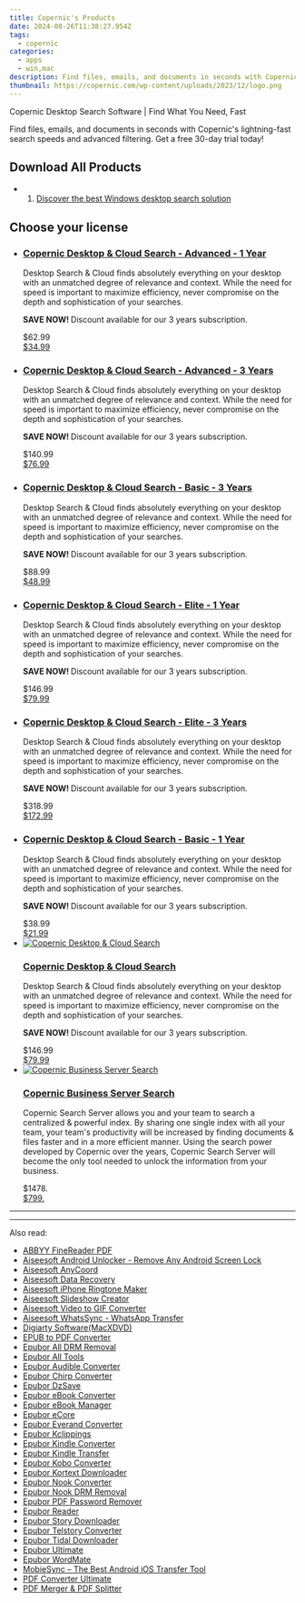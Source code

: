 ```yaml
---
title: Copernic's Products
date: 2024-08-26T11:38:27.954Z
tags: 
  - copernic
categories: 
  - apps
  - win,mac
description: Find files, emails, and documents in seconds with Copernic&#039;s lightning-fast search speeds and advanced filtering. Get a free 30-day trial today!
thumbnail: https://copernic.com/wp-content/uploads/2023/12/logo.png
---
```


Copernic Desktop Search Software | Find What You Need, Fast

Find files, emails, and documents in seconds with Copernic&#039;s lightning-fast search speeds and advanced filtering. Get a free 30-day trial today!

<!--__INIT__BEGIN__TAG__PRODUCTS__LIST__-->

## Download All Products

- 1. [Discover the best Windows desktop search solution](https://tools.techidaily.com/copernic/download/)<!--__INIT__END__TAG__PRODUCTS__LIST__-->

<!--__INIT__BEGIN__TAG__FEED_PRODUCTS__LIST__-->
## Choose your license

<div class="home-content-container">
  <ul class="home-article-list">
    <li class="home-article-item flex flex-row feedProduct">
      <div class="basis-1/3 lg:basis-1/4 xl:basis-1/5 relative flex justify-center items-center overflow-hidden">
              </div>
      <div class="flex flex-col gap-5 px-7 pb-7 basis-2/3 lg:basis-3/4 xl:basis-4/5  pt-5">
        <h3 class="home-article-title"><a href="https://shop.copernic.com/order/cart.php?PRODS=41033091&amp;QTY=1&amp;AFFILIATE=108875">Copernic Desktop &amp; Cloud Search - Advanced - 1 Year</a></h3>
        <div class="home-article-content markdown-body">
                  <html><head></head><body><p>Desktop Search &amp; Cloud finds absolutely everything on your desktop with an unmatched degree of relevance and context. While the need for speed is important to maximize efficiency, never compromise on the depth and sophistication of your searches.</p>

<p><strong>SAVE NOW! </strong>Discount&nbsp;available for our 3 years subscription.</p></body></html>                </div>
        <div class="flex flex-row feedProduct-Price">
          <div class="feedProduct-Price--Old">
            <span class="feedProduct-Price--Currency">$</span>62<span class="feedProduct-Price--Cents">.99</span>
          </div>
          <div class="">
            <a href="https://shop.copernic.com/order/cart.php?PRODS=41033091&amp;QTY=1&amp;AFFILIATE=108875">
            <span class="feedProduct-Price--Currency">$</span>34<span class="feedProduct-Price--Cents">.99</span>
            </a>
          </div>
        </div>
      </div>
    </li>
    <li class="home-article-item flex flex-row feedProduct">
      <div class="basis-1/3 lg:basis-1/4 xl:basis-1/5 relative flex justify-center items-center overflow-hidden">
              </div>
      <div class="flex flex-col gap-5 px-7 pb-7 basis-2/3 lg:basis-3/4 xl:basis-4/5  pt-5">
        <h3 class="home-article-title"><a href="https://shop.copernic.com/order/cart.php?PRODS=41033095&amp;QTY=1&amp;AFFILIATE=108875">Copernic Desktop &amp; Cloud Search - Advanced - 3 Years</a></h3>
        <div class="home-article-content markdown-body">
                  <html><head></head><body><p>Desktop Search &amp; Cloud finds absolutely everything on your desktop with an unmatched degree of relevance and context. While the need for speed is important to maximize efficiency, never compromise on the depth and sophistication of your searches.</p>

<p><strong>SAVE NOW! </strong>Discount&nbsp;available for our 3 years subscription.</p></body></html>                </div>
        <div class="flex flex-row feedProduct-Price">
          <div class="feedProduct-Price--Old">
            <span class="feedProduct-Price--Currency">$</span>140<span class="feedProduct-Price--Cents">.99</span>
          </div>
          <div class="">
            <a href="https://shop.copernic.com/order/cart.php?PRODS=41033095&amp;QTY=1&amp;AFFILIATE=108875">
            <span class="feedProduct-Price--Currency">$</span>76<span class="feedProduct-Price--Cents">.99</span>
            </a>
          </div>
        </div>
      </div>
    </li>
    <li class="home-article-item flex flex-row feedProduct">
      <div class="basis-1/3 lg:basis-1/4 xl:basis-1/5 relative flex justify-center items-center overflow-hidden">
              </div>
      <div class="flex flex-col gap-5 px-7 pb-7 basis-2/3 lg:basis-3/4 xl:basis-4/5  pt-5">
        <h3 class="home-article-title"><a href="https://shop.copernic.com/order/cart.php?PRODS=41033073&amp;QTY=1&amp;AFFILIATE=108875">Copernic Desktop &amp; Cloud Search - Basic - 3 Years</a></h3>
        <div class="home-article-content markdown-body">
                  <html><head></head><body><p>Desktop Search &amp; Cloud finds absolutely everything on your desktop with an unmatched degree of relevance and context. While the need for speed is important to maximize efficiency, never compromise on the depth and sophistication of your searches.</p>

<p><strong>SAVE NOW! </strong>Discount&nbsp;available for our 3 years subscription.</p></body></html>                </div>
        <div class="flex flex-row feedProduct-Price">
          <div class="feedProduct-Price--Old">
            <span class="feedProduct-Price--Currency">$</span>88<span class="feedProduct-Price--Cents">.99</span>
          </div>
          <div class="">
            <a href="https://shop.copernic.com/order/cart.php?PRODS=41033073&amp;QTY=1&amp;AFFILIATE=108875">
            <span class="feedProduct-Price--Currency">$</span>48<span class="feedProduct-Price--Cents">.99</span>
            </a>
          </div>
        </div>
      </div>
    </li>
    <li class="home-article-item flex flex-row feedProduct">
      <div class="basis-1/3 lg:basis-1/4 xl:basis-1/5 relative flex justify-center items-center overflow-hidden">
              </div>
      <div class="flex flex-col gap-5 px-7 pb-7 basis-2/3 lg:basis-3/4 xl:basis-4/5  pt-5">
        <h3 class="home-article-title"><a href="https://shop.copernic.com/order/cart.php?PRODS=41033101&amp;QTY=1&amp;AFFILIATE=108875">Copernic Desktop &amp; Cloud Search - Elite - 1 Year</a></h3>
        <div class="home-article-content markdown-body">
                  <html><head></head><body><p>Desktop Search &amp; Cloud finds absolutely everything on your desktop with an unmatched degree of relevance and context. While the need for speed is important to maximize efficiency, never compromise on the depth and sophistication of your searches.</p>

<p><strong>SAVE NOW! </strong>Discount&nbsp;available for our 3 years subscription.</p></body></html>                </div>
        <div class="flex flex-row feedProduct-Price">
          <div class="feedProduct-Price--Old">
            <span class="feedProduct-Price--Currency">$</span>146<span class="feedProduct-Price--Cents">.99</span>
          </div>
          <div class="">
            <a href="https://shop.copernic.com/order/cart.php?PRODS=41033101&amp;QTY=1&amp;AFFILIATE=108875">
            <span class="feedProduct-Price--Currency">$</span>79<span class="feedProduct-Price--Cents">.99</span>
            </a>
          </div>
        </div>
      </div>
    </li>
    <li class="home-article-item flex flex-row feedProduct">
      <div class="basis-1/3 lg:basis-1/4 xl:basis-1/5 relative flex justify-center items-center overflow-hidden">
              </div>
      <div class="flex flex-col gap-5 px-7 pb-7 basis-2/3 lg:basis-3/4 xl:basis-4/5  pt-5">
        <h3 class="home-article-title"><a href="https://shop.copernic.com/order/cart.php?PRODS=41033112&amp;QTY=1&amp;AFFILIATE=108875">Copernic Desktop &amp; Cloud Search - Elite - 3 Years</a></h3>
        <div class="home-article-content markdown-body">
                  <html><head></head><body><p>Desktop Search &amp; Cloud finds absolutely everything on your desktop with an unmatched degree of relevance and context. While the need for speed is important to maximize efficiency, never compromise on the depth and sophistication of your searches.</p>

<p><strong>SAVE NOW! </strong>Discount&nbsp;available for our 3 years subscription.</p></body></html>                </div>
        <div class="flex flex-row feedProduct-Price">
          <div class="feedProduct-Price--Old">
            <span class="feedProduct-Price--Currency">$</span>318<span class="feedProduct-Price--Cents">.99</span>
          </div>
          <div class="">
            <a href="https://shop.copernic.com/order/cart.php?PRODS=41033112&amp;QTY=1&amp;AFFILIATE=108875">
            <span class="feedProduct-Price--Currency">$</span>172<span class="feedProduct-Price--Cents">.99</span>
            </a>
          </div>
        </div>
      </div>
    </li>
    <li class="home-article-item flex flex-row feedProduct">
      <div class="basis-1/3 lg:basis-1/4 xl:basis-1/5 relative flex justify-center items-center overflow-hidden">
              </div>
      <div class="flex flex-col gap-5 px-7 pb-7 basis-2/3 lg:basis-3/4 xl:basis-4/5  pt-5">
        <h3 class="home-article-title"><a href="https://shop.copernic.com/order/cart.php?PRODS=41027763&amp;QTY=1&amp;AFFILIATE=108875">Copernic Desktop &amp; Cloud Search - Basic - 1 Year</a></h3>
        <div class="home-article-content markdown-body">
                  <html><head></head><body><p>Desktop Search &amp; Cloud finds absolutely everything on your desktop with an unmatched degree of relevance and context. While the need for speed is important to maximize efficiency, never compromise on the depth and sophistication of your searches.</p>

<p><strong>SAVE NOW! </strong>Discount&nbsp;available for our 3 years subscription.</p></body></html>                </div>
        <div class="flex flex-row feedProduct-Price">
          <div class="feedProduct-Price--Old">
            <span class="feedProduct-Price--Currency">$</span>38<span class="feedProduct-Price--Cents">.99</span>
          </div>
          <div class="">
            <a href="https://shop.copernic.com/order/cart.php?PRODS=41027763&amp;QTY=1&amp;AFFILIATE=108875">
            <span class="feedProduct-Price--Currency">$</span>21<span class="feedProduct-Price--Cents">.99</span>
            </a>
          </div>
        </div>
      </div>
    </li>
    <li class="home-article-item flex flex-row feedProduct">
      <div class="basis-1/3 lg:basis-1/4 xl:basis-1/5 relative flex justify-center items-center overflow-hidden">
                <a href="https://shop.copernic.com/order/cart.php?PRODS=39849321&amp;QTY=1&amp;AFFILIATE=108875" class="w-24 h-24 md:w-28 md:h-28 lg:w-32 lg:h-32 xl:w-42 xl:h-42 max-w-24 max-h-24 md:max-w-28 md:max-h-28 lg:max-w-32 lg:max-h-32 xl:max-w-42 xl:max-h-42 -pt-2">
          <img src="https://shop.copernic.com/images/merchant/8d30aa96e72440759f74bd2306c1fa3d/products/1_productivity_bundle.png" alt="Copernic Desktop &amp; Cloud Search" class="relative w-full h-full rounded-full object-cover dark:brightness-75 -mt-4 p-4">
        </a>
              </div>
      <div class="flex flex-col gap-5 px-7 pb-7 basis-2/3 lg:basis-3/4 xl:basis-4/5  pt-5">
        <h3 class="home-article-title"><a href="https://shop.copernic.com/order/cart.php?PRODS=39849321&amp;QTY=1&amp;AFFILIATE=108875">Copernic Desktop &amp; Cloud Search</a></h3>
        <div class="home-article-content markdown-body">
                  <html><head></head><body><p>Desktop Search &amp; Cloud finds absolutely everything on your desktop with an unmatched degree of relevance and context. While the need for speed is important to maximize efficiency, never compromise on the depth and sophistication of your searches.</p>

<p><strong>SAVE NOW! </strong>Discount&nbsp;available for our 3 years subscription.</p></body></html>                </div>
        <div class="flex flex-row feedProduct-Price">
          <div class="feedProduct-Price--Old">
            <span class="feedProduct-Price--Currency">$</span>146<span class="feedProduct-Price--Cents">.99</span>
          </div>
          <div class="">
            <a href="https://shop.copernic.com/order/cart.php?PRODS=39849321&amp;QTY=1&amp;AFFILIATE=108875">
            <span class="feedProduct-Price--Currency">$</span>79<span class="feedProduct-Price--Cents">.99</span>
            </a>
          </div>
        </div>
      </div>
    </li>
    <li class="home-article-item flex flex-row feedProduct">
      <div class="basis-1/3 lg:basis-1/4 xl:basis-1/5 relative flex justify-center items-center overflow-hidden">
                <a href="https://shop.copernic.com/order/cart.php?PRODS=34903323&amp;QTY=1&amp;AFFILIATE=108875" class="w-24 h-24 md:w-28 md:h-28 lg:w-32 lg:h-32 xl:w-42 xl:h-42 max-w-24 max-h-24 md:max-w-28 md:max-h-28 lg:max-w-32 lg:max-h-32 xl:max-w-42 xl:max-h-42 -pt-2">
          <img src="https://shop.copernic.com/images/merchant/8d30aa96e72440759f74bd2306c1fa3d/products/1_1_copy_copy_1_css_server_200x200.png" alt="Copernic Business Server Search" class="relative w-full h-full rounded-full object-cover dark:brightness-75 -mt-4 p-4">
        </a>
              </div>
      <div class="flex flex-col gap-5 px-7 pb-7 basis-2/3 lg:basis-3/4 xl:basis-4/5  pt-5">
        <h3 class="home-article-title"><a href="https://shop.copernic.com/order/cart.php?PRODS=34903323&amp;QTY=1&amp;AFFILIATE=108875">Copernic Business Server Search</a></h3>
        <div class="home-article-content markdown-body">
                  <html><head></head><body><p>Copernic Search Server allows you and your team to search a centralized &amp; powerful index. By sharing one single index with all your team, your team's productivity will be increased by finding documents &amp; files faster and in a more efficient manner. Using the search power developed by Copernic over the years, Copernic Search Server will become the only tool needed to unlock the information from your business.</p></body></html>                </div>
        <div class="flex flex-row feedProduct-Price">
          <div class="feedProduct-Price--Old">
            <span class="feedProduct-Price--Currency">$</span>1478<span class="feedProduct-Price--Cents">.</span>
          </div>
          <div class="">
            <a href="https://shop.copernic.com/order/cart.php?PRODS=34903323&amp;QTY=1&amp;AFFILIATE=108875">
            <span class="feedProduct-Price--Currency">$</span>799<span class="feedProduct-Price--Cents">.</span>
            </a>
          </div>
        </div>
      </div>
    </li>
  </ul>
</div>

<hr><!--__INIT__END__TAG__FEED_PRODUCTS__LIST__-->

<hr>

<span class="atpl-alsoreadstyle">Also read:</span>
<div><ul>
<li><a href="https://tools.techidaily.com/abbyy/products/"><u>ABBYY FineReader PDF</u></a></li>
<li><a href="https://tools.techidaily.com/aiseesoft/android-unlocker/"><u>Aiseesoft Android Unlocker - Remove Any Android Screen Lock</u></a></li>
<li><a href="https://tools.techidaily.com/aiseesoft/location-changer/"><u>Aiseesoft AnyCoord</u></a></li>
<li><a href="https://tools.techidaily.com/aiseesoft/data-recovery/"><u>Aiseesoft Data Recovery</u></a></li>
<li><a href="https://tools.techidaily.com/aiseesoft/iphone-ringtone-maker/"><u>Aiseesoft iPhone Ringtone Maker</u></a></li>
<li><a href="https://tools.techidaily.com/aiseesoft/slideshow-creator/"><u>Aiseesoft Slideshow Creator</u></a></li>
<li><a href="https://tools.techidaily.com/aiseesoft/video-to-gif/"><u>Aiseesoft Video to GIF Converter</u></a></li>
<li><a href="https://tools.techidaily.com/aiseesoft/whatsapp-transfer/"><u>Aiseesoft WhatsSync - WhatsApp Transfer</u></a></li>
<li><a href="https://tools.techidaily.com/macxdvd/products/"><u>Digiarty Software(MacXDVD)</u></a></li>
<li><a href="https://tools.techidaily.com/epubor/epub-to-pdf-converter/"><u>EPUB to PDF Converter</u></a></li>
<li><a href="https://tools.techidaily.com/epubor/drm-removal-tools/"><u>Epubor All DRM Removal</u></a></li>
<li><a href="https://tools.techidaily.com/epubor/products/"><u>Epubor All Tools</u></a></li>
<li><a href="https://tools.techidaily.com/epubor/audible-converter/"><u>Epubor Audible Converter</u></a></li>
<li><a href="https://tools.techidaily.com/epubor/chirp-converter/"><u>Epubor Chirp Converter</u></a></li>
<li><a href="https://tools.techidaily.com/epubor/dzsave/"><u>Epubor DzSave</u></a></li>
<li><a href="https://tools.techidaily.com/epubor/ebook-converter/"><u>Epubor eBook Converter</u></a></li>
<li><a href="https://tools.techidaily.com/epubor/ebook-manager/"><u>Epubor eBook Manager</u></a></li>
<li><a href="https://tools.techidaily.com/epubor/ecore/"><u>Epubor eCore</u></a></li>
<li><a href="https://tools.techidaily.com/epubor/everand-downloader/"><u>Epubor Everand Converter</u></a></li>
<li><a href="https://tools.techidaily.com/epubor/kclippings/"><u>Epubor Kclippings</u></a></li>
<li><a href="https://tools.techidaily.com/epubor/kindle-converter/"><u>Epubor Kindle Converter</u></a></li>
<li><a href="https://tools.techidaily.com/epubor/transfer/"><u>Epubor Kindle Transfer</u></a></li>
<li><a href="https://tools.techidaily.com/epubor/kobo-converter/"><u>Epubor Kobo Converter</u></a></li>
<li><a href="https://tools.techidaily.com/epubor/kortext-downloader/"><u>Epubor Kortext Downloader</u></a></li>
<li><a href="https://tools.techidaily.com/epubor/nook-converter/"><u>Epubor Nook Converter</u></a></li>
<li><a href="https://tools.techidaily.com/epubor/nook-drm-removal/"><u>Epubor Nook DRM Removal</u></a></li>
<li><a href="https://tools.techidaily.com/epubor/pdf-password-remover/"><u>Epubor PDF Password Remover</u></a></li>
<li><a href="https://tools.techidaily.com/epubor/reader/"><u>Epubor Reader</u></a></li>
<li><a href="https://tools.techidaily.com/epubor/story-downloader/"><u>Epubor Story Downloader</u></a></li>
<li><a href="https://tools.techidaily.com/epubor/telstory-converter/"><u>Epubor Telstory Converter</u></a></li>
<li><a href="https://tools.techidaily.com/epubor/tidal-downloader/"><u>Epubor Tidal Downloader</u></a></li>
<li><a href="https://tools.techidaily.com/epubor/ultimate/"><u>Epubor Ultimate</u></a></li>
<li><a href="https://tools.techidaily.com/epubor/ebook-editor/"><u>Epubor WordMate</u></a></li>
<li><a href="https://tools.techidaily.com/aiseesoft/mobiesync/"><u>MobieSync – The Best Android iOS Transfer Tool</u></a></li>
<li><a href="https://tools.techidaily.com/pdf-converter-ultimate/"><u>PDF Converter Ultimate</u></a></li>
<li><a href="https://tools.techidaily.com/epubor/pdf-splitter-merger/"><u>PDF Merger & PDF Splitter</u></a></li>
</ul></div>

<ins class="adsbygoogle"
      style="display:block"
      data-ad-client="ca-pub-7571918770474297"
      data-ad-slot="8358498916"
      data-ad-format="auto"
      data-full-width-responsive="true"></ins>